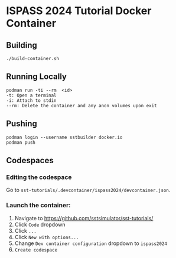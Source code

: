 # ISPASS 2024 Tutorial Docker Container

## Building
```
./build-container.sh
```

## Running Locally

```
podman run -ti --rm  <id>
-t: Open a terminal
-i: Attach to stdin
--rm: Delete the container and any anon volumes upon exit
```

## Pushing
```
podman login --username sstbuilder docker.io
podman push 
```

## Codespaces
### Editing the codespace
Go to `sst-tutorials/.devcontainer/ispass2024/devcontainer.json`.

### Launch the container:
1. Navigate to https://github.com/sstsimulator/sst-tutorials/
2. Click `Code` dropdown
3. Click `...`
4. Click `New with options...`
5. Change `Dev container configuration` dropdown to `ispass2024`
6. `Create codespace`
